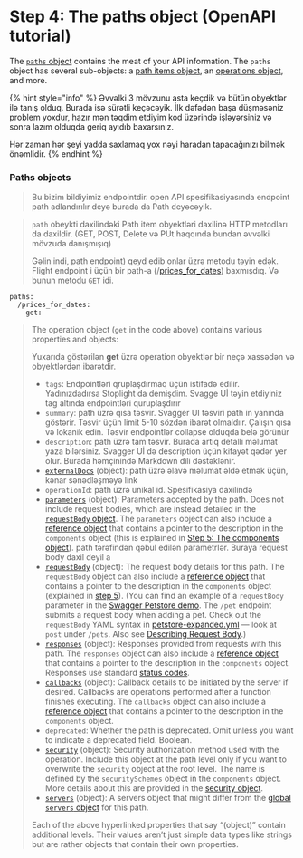# Step 4: The paths object (OpenAPI tutorial)

The [`paths` object](https://github.com/OAI/OpenAPI-Specification/blob/master/versions/3.1.0.md#pathsObject) contains the meat of your API information. The `paths` object has several sub-objects: a [path items object](https://github.com/OAI/OpenAPI-Specification/blob/master/versions/3.1.0.md#pathItemObject), an [operations object](https://github.com/OAI/OpenAPI-Specification/blob/master/versions/3.1.0.md#operationObject), and more.

{% hint style="info" %}
Əvvəlki 3 mövzunu asta keçdik və bütün obyektlər ilə tanış olduq. Burada isə sürətli keçəcəyik. İlk dəfədən başa düşməsəniz problem yoxdur, hazır mən təqdim etdiyim kod üzərində işləyərsiniz və sonra lazım olduqda geriq ayıdıb baxarsınız.

Hər zaman hər şeyi yadda saxlamaq yox nəyi haradan tapacağınızı bilmək önəmlidir.
{% endhint %}

### Paths objects

> Bu bizim bildiyimiz endpointdir. open API spesifikasiyasında endpoint path adlandırılır deyə burada da Path deyəcəyik.

> `path`  obeykti daxilindəki Path item obyektləri  daxilinə HTTP metodları da daxildir.  (GET, POST, Delete və PUt haqqında bundan əvvəlki mövzuda danışmışıq)  &#x20;
>
> Gəlin indi, path endpoint) qeyd edib onlar üzrə metodu təyin edək. Flight endpoint i üçün bir path-a (/[prices\_for\_dates](https://api.travelpayouts.com/aviasales/v3/prices\_for\_dates?origin=string\&destination=BCN\&departure\_at=string\&return\_at=string\&unique=false\&sorting=price\&direct=false\&currency=rub\&limit=30\&page=1\&one\_way=true\&token=PutYourTokenHere)) baxmışdıq. Və bunun metodu `GET` idi.

```
paths:
  /prices_for_dates:
    get:
```

> The operation object (`get` in the code above) contains various properties and objects:
>
> Yuxarıda göstərilən **get** üzrə operation obyektlər bir neçə xassədən və obyektlərdən ibarətdir.&#x20;
>
> * `tags`:  Endpointləri qruplaşdırmaq üçün istifadə edilir. Yadınızdadırsa Stoplight da demişdim. Svagge Uİ təyin etdiyiniz tag altında endpointləri quruplaşdırır
> * `summary`: path üzrə qısa təsvir. Svagger UI təsviri path in yanında göstərir. Təsvir üçün limit 5-10 sözdən ibarət olmaldıır. Çalışın qısa və lokanik edin. Təsvir endpointlər collapse olduqda belə görünür
> * `description`: path üzrə tam təsvir. Burada artıq detallı məlumat yaza bilərsiniz. Svagger Uİ də description üçün kifayət qədər yer olur. Burada həmçinində Markdown dili dəstəklənir.
> * [`externalDocs`](https://github.com/OAI/OpenAPI-Specification/blob/master/versions/3.1.0.md#externalDocumentationObject) (object): path üzrə əlavə məlumat əldə etmək üçün, kənar sənədləşməyə link
> * `operationId`: path üzrə unikal id. Spesifikasiya daxilində
> * [`parameters`](https://github.com/OAI/OpenAPI-Specification/blob/master/versions/3.1.0.md#parameterObject) (object): Parameters accepted by the path. Does not include request bodies, which are instead detailed in the [`requestBody` object](https://idratherbewriting.com/learnapidoc/pubapis\_openapi\_step4\_paths\_object.html). The `parameters` object can also include a [reference object](https://github.com/OAI/OpenAPI-Specification/blob/master/versions/3.1.0.md#requestBodyObject) that contains a pointer to the description in the `components` object (this is explained in [Step 5: The components object](https://idratherbewriting.com/learnapidoc/pubapis\_openapi\_step5\_components\_object.html)). path tərəfindən qəbul edilən parametrlər. Buraya request body daxil deyil a
> * [`requestBody`](https://github.com/OAI/OpenAPI-Specification/blob/master/versions/3.1.0.md#requestBodyObject) (object): The request body details for this path. The `requestBody` object can also include a [reference object](https://github.com/OAI/OpenAPI-Specification/blob/master/versions/3.1.0.md#referenceObject) that contains a pointer to the description in the `components` object (explained in [step 5](https://idratherbewriting.com/learnapidoc/pubapis\_openapi\_step5\_components\_object.html)). (You can find an example of a `requestBody` parameter in the [Swagger Petstore demo](https://petstore.swagger.io/#/pet/addPet). The `/pet` endpoint submits a request body when adding a pet. Check out the `requestBody` YAML syntax in [petstore-expanded.yml](https://github.com/OAI/OpenAPI-Specification/blob/master/examples/v3.0/petstore-expanded.yaml) — look at `post` under `/pets`. Also see [Describing Request Body](https://swagger.io/docs/specification/describing-request-body/).)
> * [`responses`](https://github.com/OAI/OpenAPI-Specification/blob/master/versions/3.1.0.md#responsesObject) (object): Responses provided from requests with this path. The `responses` object can also include a [reference object](https://github.com/OAI/OpenAPI-Specification/blob/master/versions/3.1.0.md#referenceObject) that contains a pointer to the description in the `components` object. Responses use standard [status codes](https://github.com/OAI/OpenAPI-Specification/blob/master/versions/3.1.0.md#http-status-codes).
> * [`callbacks`](https://github.com/OAI/OpenAPI-Specification/blob/master/versions/3.1.0.md#callbackObject) (object): Callback details to be initiated by the server if desired. Callbacks are operations performed after a function finishes executing. The `callbacks` object can also include a [reference object](https://github.com/OAI/OpenAPI-Specification/blob/master/versions/3.1.0.md#referenceObject) that contains a pointer to the description in the `components` object.
> * `deprecated`: Whether the path is deprecated. Omit unless you want to indicate a deprecated field. Boolean.
> * [`security`](https://github.com/OAI/OpenAPI-Specification/blob/master/versions/3.1.0.md#securityRequirementObject) (object): Security authorization method used with the operation. Include this object at the path level only if you want to overwrite the `security` object at the root level. The name is defined by the `securitySchemes` object in the `components` object. More details about this are provided in the [security object](https://idratherbewriting.com/learnapidoc/pubapis\_openapi\_step6\_security\_object.html).
> * [`servers`](https://github.com/OAI/OpenAPI-Specification/blob/master/versions/3.1.0.md#serverObject) (object): A servers object that might differ from the [global `servers` object](https://idratherbewriting.com/learnapidoc/pubapis\_openapi\_step3\_servers\_object.html) for this path.
>
> Each of the above hyperlinked properties that say “(object)” contain additional levels. Their values aren’t just simple data types like strings but are rather objects that contain their own properties.



### &#x20;

